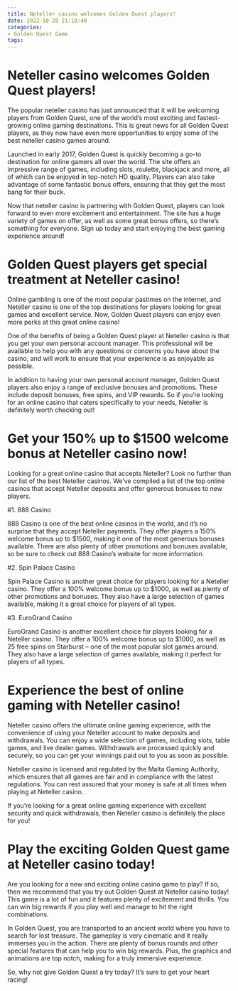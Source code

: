 ```yaml
---
title: Neteller casino welcomes Golden Quest players!
date: 2022-10-28 21:18:40
categories:
- Golden Quest Game
tags:
---
```



#  Neteller casino welcomes Golden Quest players!

The popular neteller casino has just announced that it will be welcoming players from Golden Quest, one of the world’s most exciting and fastest-growing online gaming destinations. This is great news for all Golden Quest players, as they now have even more opportunities to enjoy some of the best neteller casino games around.

Launched in early 2017, Golden Quest is quickly becoming a go-to destination for online gamers all over the world. The site offers an impressive range of games, including slots, roulette, blackjack and more, all of which can be enjoyed in top-notch HD quality. Players can also take advantage of some fantastic bonus offers, ensuring that they get the most bang for their buck.

Now that neteller casino is partnering with Golden Quest, players can look forward to even more excitement and entertainment. The site has a huge variety of games on offer, as well as some great bonus offers, so there’s something for everyone. Sign up today and start enjoying the best gaming experience around!

#  Golden Quest players get special treatment at Neteller casino!

Online gambling is one of the most popular pastimes on the internet, and Neteller casino is one of the top destinations for players looking for great games and excellent service. Now, Golden Quest players can enjoy even more perks at this great online casino!

One of the benefits of being a Golden Quest player at Neteller casino is that you get your own personal account manager. This professional will be available to help you with any questions or concerns you have about the casino, and will work to ensure that your experience is as enjoyable as possible.

In addition to having your own personal account manager, Golden Quest players also enjoy a range of exclusive bonuses and promotions. These include deposit bonuses, free spins, and VIP rewards. So if you’re looking for an online casino that caters specifically to your needs, Neteller is definitely worth checking out!

#  Get your 150% up to $1500 welcome bonus at Neteller casino now!

Looking for a great online casino that accepts Neteller? Look no further than our list of the best Neteller casinos. We’ve compiled a list of the top online casinos that accept Neteller deposits and offer generous bonuses to new players.

#1. 888 Casino

888 Casino is one of the best online casinos in the world, and it’s no surprise that they accept Neteller payments. They offer players a 150% welcome bonus up to $1500, making it one of the most generous bonuses available. There are also plenty of other promotions and bonuses available, so be sure to check out 888 Casino’s website for more information.

#2. Spin Palace Casino

Spin Palace Casino is another great choice for players looking for a Neteller casino. They offer a 100% welcome bonus up to $1000, as well as plenty of other promotions and bonuses. They also have a large selection of games available, making it a great choice for players of all types.

#3. EuroGrand Casino

EuroGrand Casino is another excellent choice for players looking for a Neteller casino. They offer a 100% welcome bonus up to $1000, as well as 25 free spins on Starburst – one of the most popular slot games around. They also have a large selection of games available, making it perfect for players of all types.

#  Experience the best of online gaming with Neteller casino!

Neteller casino offers the ultimate online gaming experience, with the convenience of using your Neteller account to make deposits and withdrawals. You can enjoy a wide selection of games, including slots, table games, and live dealer games. Withdrawals are processed quickly and securely, so you can get your winnings paid out to you as soon as possible.

Neteller casino is licensed and regulated by the Malta Gaming Authority, which ensures that all games are fair and in compliance with the latest regulations. You can rest assured that your money is safe at all times when playing at Neteller casino.

If you’re looking for a great online gaming experience with excellent security and quick withdrawals, then Neteller casino is definitely the place for you!

#  Play the exciting Golden Quest game at Neteller casino today!

Are you looking for a new and exciting online casino game to play? If so, then we recommend that you try out Golden Quest at Neteller casino today! This game is a lot of fun and it features plenty of excitement and thrills. You can win big rewards if you play well and manage to hit the right combinations.

In Golden Quest, you are transported to an ancient world where you have to search for lost treasure. The gameplay is very cinematic and it really immerses you in the action. There are plenty of bonus rounds and other special features that can help you to win big rewards. Plus, the graphics and animations are top notch, making for a truly immersive experience.

So, why not give Golden Quest a try today? It’s sure to get your heart racing!